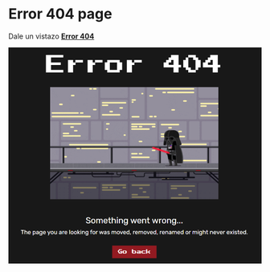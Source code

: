 <div>
     <h1> Error 404 page </h1>
     <p>Dale un vistazo <a href="https:https://fernandd0.github.io/Error404Page.github.io/"><b>Error 404</b></a></p>
     <img src= "Screenshot.png" alt= "Screenshot" width="600"/>
</div>